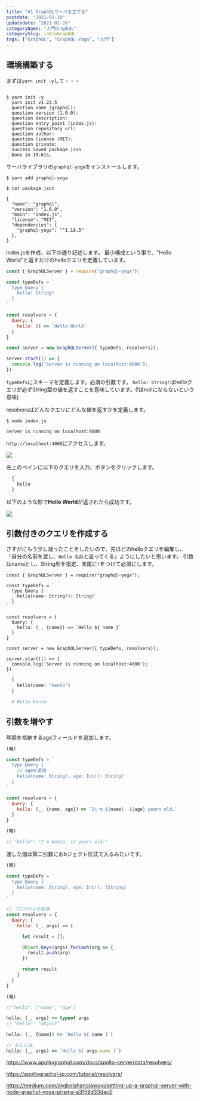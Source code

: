 ```yaml
---
title: "#1 GraphQLサーバを立てる"
postdate: "2021-01-20"
updatedate: "2021-01-26"
categoryName: "入門GraphQL"
categorySlug: introGraphQL
tags: ["GraphQL", "GraphQL-Yoga", "入門"]
---
```


<section class="section">

# 環境構築する

まずは`yarn init -y`して・・・

```shell

$ yarn init -y
  yarn init v1.22.5
  question name (graphql):
  question version (1.0.0):
  question description:
  question entry point (index.js):
  question repository url:
  question author:
  question license (MIT):
  question private:
  success Saved package.json
  Done in 18.61s.
```

サーバライブラリの`graphql-yoga`をインストールします。

```shell
$ yarn add graphql-yoga

$ cat package.json

{
  "name": "graphql",
  "version": "1.0.0",
  "main": "index.js",
  "license": "MIT",
  "dependencies": {
    "graphql-yoga": "^1.18.3"
  },
}
```

index.jsを作成、以下の通り記述します。
最小構成という事で、"Hello World"と返すだけのhelloクエリを定義しています。

```javascript
const { GraphQLServer } = require("graphql-yoga");

const typeDefs = `
  type Query {
    hello: String!
  }
`

const resolvers = {
  Query: {
    hello: () => `Hello World`
  }
}

const server = new GraphQLServer({ typeDefs, resolvers});

server.start(() => {
  console.log('Server is running on localhost:4000');
})
```

`typeDefs`にスキーマを定義します。必須の引数です。
`hello: String!`はhelloクエリが必ずString型の値を返すことを意味しています。(!はnullにならないという意味)

resolversはどんなクエリにどんな値を返すかを定義します。

```shell
$ node index.js

Server is running on localhost:4000
```

`http://localhost:4000`にアクセスします。

![](./images/image01.jpg)


左上のペインに以下のクエリを入力、ボタンをクリックします。

```graphql
  {
    hello
  }
```

以下のような形で**Hello World**が返されたら成功です。

![](./images/image02.jpg)


## 引数付きのクエリを作成する

さすがにもう少し凝ったことをしたいので、先ほどのhelloクエリを編集し、
「自分の名前を渡し、`Hello 名前`と返ってくる」ようにしたいと思います。
引数はnameとし、String型を指定、末尾に`!`をつけて必須にします。

```javascript{3,5}
const { GraphQLServer } = require("graphql-yoga");

const typeDefs = `
  type Query {
    hello(name: String!): String!
  }
`

const resolvers = {
  Query: {
    hello: (_, {name}) => `Hello ${ name }`
  }
}

const server = new GraphQLServer({ typeDefs, resolvers});

server.start(() => {
  console.log('Server is running on localhost:4000');
})

```

```graphql
  {
    hello(name: "kento")
  }

  # Hello kento
```


## 引数を増やす

年齢を格納するageフィールドを追加します。

```javascript
(略)

const typeDefs = `
  type Query {
    // ageを追加
    hello(name: String!, age: Int!): String!
  }
`

const resolvers = {
  Query: {
    hello: (_, {name, age}) => `I\'m ${name}. ${age} years old.`
  }
}

(略)

// "hello": "I'm kento. 12 years old."
```

渡した値は第二引数におbジェクト形式で入るみたいです。

```javascript
(略)

const typeDefs = `
  type Query {
    hello(name: String!, age: Int!): [String]
  }
`

// プロパティを取得
const resolvers = {
  Query: {
    hello: (_, args) => {

      let result = [];

      Object.keys(args).forEach(arg => {
        result.push(arg)
      })

      return result
    }
  }
}

(略)

//"hello": ["name", "age"]
```

```javascript
hello: (_, args) => typeof args
// "hello": "object"

hello: (_, {name}) => `Hello ${ name }`)

// もしくは、
hello: (_, args) => `Hello ${ args.name }`)
```


https://www.apollographql.com/docs/apollo-server/data/resolvers/

https://apollographql-jp.com/tutorial/resolvers/


https://medium.com/@gbolahanolawuyi/setting-up-a-graphql-server-with-node-graphql-yoga-prisma-a3f59d33dac0

